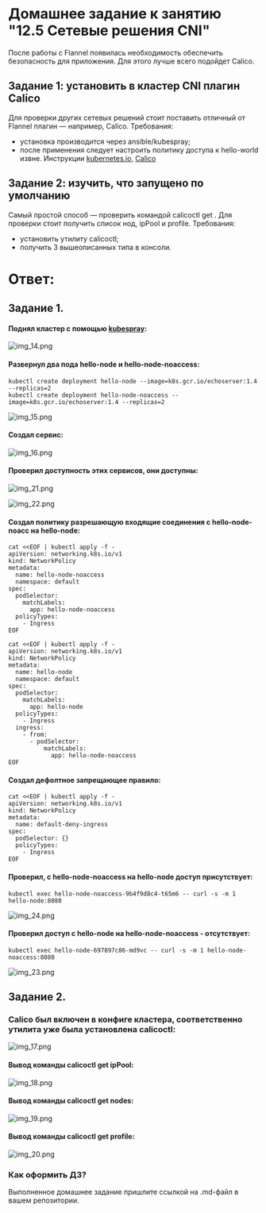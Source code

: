 # Домашнее задание к занятию "12.5 Сетевые решения CNI"
После работы с Flannel появилась необходимость обеспечить безопасность для приложения. Для этого лучше всего подойдет Calico.
## Задание 1: установить в кластер CNI плагин Calico
Для проверки других сетевых решений стоит поставить отличный от Flannel плагин — например, Calico. Требования: 
* установка производится через ansible/kubespray;
* после применения следует настроить политику доступа к hello-world извне. Инструкции [kubernetes.io](https://kubernetes.io/docs/concepts/services-networking/network-policies/), [Calico](https://docs.projectcalico.org/about/about-network-policy)

## Задание 2: изучить, что запущено по умолчанию
Самый простой способ — проверить командой calicoctl get <type>. Для проверки стоит получить список нод, ipPool и profile.
Требования: 
* установить утилиту calicoctl;
* получить 3 вышеописанных типа в консоли.


# Ответ:

## Задание 1.

#### Поднял кластер с помощью [kubespray](kubespray/inventory/netology-cluster/group_vars/k8s_cluster/k8s-cluster.yml):

![img_14.png](img_14.png)

#### Развернул два пода hello-node и hello-node-noaccess:

```shell
kubectl create deployment hello-node --image=k8s.gcr.io/echoserver:1.4 --replicas=2
kubectl create deployment hello-node-noaccess --image=k8s.gcr.io/echoserver:1.4 --replicas=2
```

![img_15.png](img_15.png)

#### Создал сервис:

![img_16.png](img_16.png)


#### Проверил доступность этих сервисов, они доступны:

![img_21.png](img_21.png)

![img_22.png](img_22.png)

#### Создал политику разрешающую входящие соединения с hello-node-noacc на hello-node:

```shell
cat <<EOF | kubectl apply -f -
apiVersion: networking.k8s.io/v1
kind: NetworkPolicy
metadata:
  name: hello-node-noaccess
  namespace: default
spec:
  podSelector:
    matchLabels:
      app: hello-node-noaccess
  policyTypes:
    - Ingress
EOF
```


```shell
cat <<EOF | kubectl apply -f -
apiVersion: networking.k8s.io/v1
kind: NetworkPolicy
metadata:
  name: hello-node
  namespace: default
spec:
  podSelector:
    matchLabels:
      app: hello-node
  policyTypes:
    - Ingress
  ingress:
    - from:
      - podSelector:
          matchLabels:
            app: hello-node-noaccess
EOF
```
#### Создал дефолтное запрещающее правило:

```shell
cat <<EOF | kubectl apply -f -
apiVersion: networking.k8s.io/v1
kind: NetworkPolicy
metadata:
  name: default-deny-ingress
spec:
  podSelector: {}
  policyTypes:
    - Ingress
EOF
```
#### Проверил, с hello-node-noaccess на hello-node доступ присутствует:

```shell
kubectl exec hello-node-noaccess-9b4f9d8c4-t65m6 -- curl -s -m 1 hello-node:8080
```

![img_24.png](img_24.png)

#### Проверил доступ с hello-node на hello-node-noaccess - отсутствует:

```shell
kubectl exec hello-node-697897c86-md9vc -- curl -s -m 1 hello-node-noaccess:8080
```

![img_23.png](img_23.png)

## Задание 2.

### Calico был включен в конфиге кластера, соответственно утилита уже была установлена calicoctl:

![img_17.png](img_17.png)

#### Вывод команды calicoctl get ipPool:

![img_18.png](img_18.png)

#### Вывод команды calicoctl get nodes:

![img_19.png](img_19.png)

#### Вывод команды calicoctl get profile:

![img_20.png](img_20.png)

### Как оформить ДЗ?

Выполненное домашнее задание пришлите ссылкой на .md-файл в вашем репозитории.
